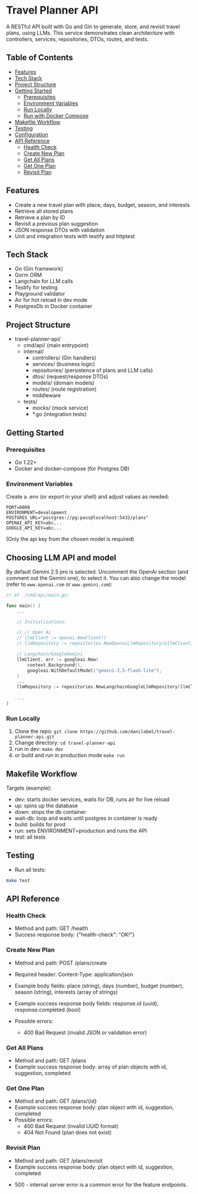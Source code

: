 # Travel Planner API

A RESTful API built with Go and Gin to generate, store, and revisit travel plans, using LLMs. This service demonstrates clean architecture with controllers, services, repositories, DTOs, routes, and tests.

## Table of Contents
- [Features](#features)
- [Tech Stack](#tech-stack)
- [Project Structure](#project-structure)
- [Getting Started](#getting-started)
  - [Prerequisites](#prerequisites)
  - [Environment Variables](#environment-variables)
  - [Run Locally](#run-locally)
  - [Run with Docker Compose](#run-with-docker-compose)
- [Makefile Workflow](#makefile-workflow)
- [Testing](#testing)
- [Configuration](#configuration)
- [API Reference](#api-reference)
  - [Health Check](#health-check)
  - [Create New Plan](#create-new-plan)
  - [Get All Plans](#get-all-plans)
  - [Get One Plan](#get-one-plan)
  - [Revisit Plan](#revisit-plan)


## Features
- Create a new travel plan with place, days, budget, season, and interests
- Retrieve all stored plans
- Retrieve a plan by ID
- Revisit a previous plan suggestion
- JSON response DTOs with validation
- Unit and integration tests with testify and httptest

## Tech Stack
- Go (Gin framework)
- Gorm ORM
- Langchain for LLM calls
- Testify for testing
- Playground validator
- Air for hot reload in dev mode
- PostgresDb in Docker container

## Project Structure
- travel-planner-api/
  - cmd/api/ (main entrypoint)
  - internal/
    - controllers/ (Gin handlers)
    - services/ (business logic)
    - repositories/ (persistence of plans and LLM calls)
    - dtos/ (request/response DTOs)
    - models/ (domain models)
    - routes/ (route registration)
    - middleware
  - tests/
    - mocks/ (mock service)
    - *.go (integration tests)

## Getting Started

### Prerequisites
- Go 1.22+
- Docker and docker-compose (for Postgres DB)

### Environment Variables
Create a .env (or export in your shell) and adjust values as needed:

```env
PORT=8080
ENVIRONMENT=development
POSTGRES_URL="postgres://pg:pass@localhost:5432/plans"
OPENAI_API_KEY=abc...
GOOGLE_API_KEY=abc...
```

(Only the api key from the chosen model is required)

## Choosing LLM API and model

By default Gemini 2.5 pro is selected. Uncomment the OpenAi section (and comment out the Gemini one), to select it. You can also change the model (refer to `www.openai.com` or `www.gemini.com`):

```go
// at ./cmd/api/main.go:

func main() {
    ...

	// Initializations:

	// // Open Ai
	// llmClient := openai.NewClient()
	// llmRepository := repositories.NewOpenaiLlmRepository(&llmClient)

	// Langchain/GoogleGemini
	llmClient, err := googleai.New(
		context.Background(),
		googleai.WithDefaultModel("gemini-2.5-flash-lite"),
	)
    ...
	llmRepository := repositories.NewLangchainGoogleLlmRepository(llmClient)
    
    ...
}
```

### Run Locally
1) Clone the repo: `git clone https://github.com/danilobml/travel-planner-api.git`
2) Change directory: `cd travel-planner-api`
3) run in dev: `make dev`
4) or build and run in production mode `make run`

## Makefile Workflow
Targets (example):
- dev: starts docker services, waits for DB, runs air for live reload
- up: spins up the database
- down: stops the db container
- wait-db: loop and waits until postgres in container is ready
- build: builds for prod
- run: sets ENVIRONMENT=production and runs the API
- test: all tests

## Testing
- Run all tests:
```bash
make test
```

## API Reference

### Health Check
- Method and path: GET /health
- Success response body: {"health-check": "OK!"}

### Create New Plan
- Method and path: POST /plans/create
- Required header: Content-Type: application/json
- Example body fields: place (string), days (number), budget (number), season (string), interests (array of strings)
- Example success response body fields: response.id (uuid), response.completed (bool)

- Possible errors:
  - 400 Bad Request (invalid JSON or validation error)

### Get All Plans
- Method and path: GET /plans
- Example success response body: array of plan objects with id, suggestion, completed

### Get One Plan
- Method and path: GET /plans/{id}
- Example success response body: plan object with id, suggestion, completed
- Possible errors:
  - 400 Bad Request (invalid UUID format)
  - 404 Not Found (plan does not exist)

### Revisit Plan
- Method and path: GET /plans/revisit
- Example success response body: plan object with id, suggestion, completed

* 500 - internal server error is a common error for the feature endpoints.

